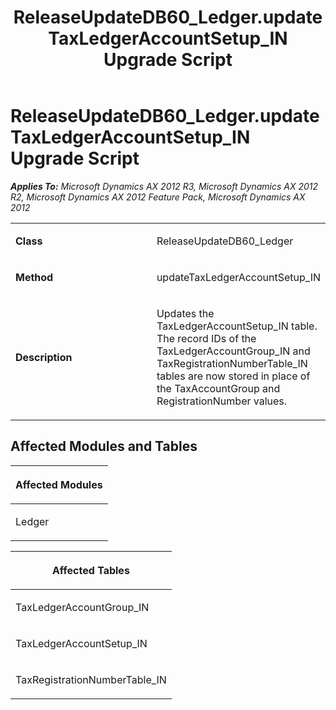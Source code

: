 ﻿---
title: ReleaseUpdateDB60_Ledger.updateTaxLedgerAccountSetup_IN Upgrade Script
TOCTitle: ReleaseUpdateDB60_Ledger.updateTaxLedgerAccountSetup_IN Upgrade Script
ms:assetid: 5749e0e4-f2aa-7173-f1bc-37c5e0d239c6
ms:mtpsurl: https://msdn.microsoft.com/en-us/library/JJ736202(v=AX.60)
ms:contentKeyID: 49708376
ms.date: 05/18/2015
mtps_version: v=AX.60
---

# ReleaseUpdateDB60\_Ledger.updateTaxLedgerAccountSetup\_IN Upgrade Script 


_**Applies To:** Microsoft Dynamics AX 2012 R3, Microsoft Dynamics AX 2012 R2, Microsoft Dynamics AX 2012 Feature Pack, Microsoft Dynamics AX 2012_

<table>
<colgroup>
<col style="width: 50%" />
<col style="width: 50%" />
</colgroup>
<tbody>
<tr class="odd">
<td><p><strong>Class</strong></p></td>
<td><p>ReleaseUpdateDB60_Ledger</p></td>
</tr>
<tr class="even">
<td><p><strong>Method</strong></p></td>
<td><p>updateTaxLedgerAccountSetup_IN</p></td>
</tr>
<tr class="odd">
<td><p><strong>Description</strong></p></td>
<td><p>Updates the TaxLedgerAccountSetup_IN table. The record IDs of the TaxLedgerAccountGroup_IN and TaxRegistrationNumberTable_IN tables are now stored in place of the TaxAccountGroup and RegistrationNumber values.</p></td>
</tr>
</tbody>
</table>


## Affected Modules and Tables

<table>
<colgroup>
<col style="width: 100%" />
</colgroup>
<thead>
<tr class="header">
<th><p>Affected Modules</p></th>
</tr>
</thead>
<tbody>
<tr class="odd">
<td><p>Ledger</p></td>
</tr>
</tbody>
</table>


<table>
<colgroup>
<col style="width: 100%" />
</colgroup>
<thead>
<tr class="header">
<th><p>Affected Tables</p></th>
</tr>
</thead>
<tbody>
<tr class="odd">
<td><p>TaxLedgerAccountGroup_IN</p></td>
</tr>
<tr class="even">
<td><p>TaxLedgerAccountSetup_IN</p></td>
</tr>
<tr class="odd">
<td><p>TaxRegistrationNumberTable_IN</p></td>
</tr>
</tbody>
</table>

  


